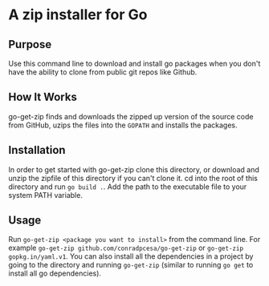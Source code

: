 # A zip installer for Go

## Purpose

Use this command line to download and install go packages when you don't have the ability to clone from public git repos like Github.

## How It Works

go-get-zip finds and downloads the zipped up version of the source code from GitHub, uzips the files into the `GOPATH` and installs the packages.

## Installation

In order to get started with go-get-zip clone this directory, or download and unzip the zipfile of this directory if you can't clone it. cd into the root of this directory and run `go build .`. Add the path to the executable file to your system PATH variable.

## Usage

Run `go-get-zip <package you want to install>` from the command line. For example `go-get-zip github.com/conradpcesa/go-get-zip` or `go-get-zip gopkg.in/yaml.v1`. You can also install all the dependencies in a project by going to the directory and running `go-get-zip` (similar to running `go get` to install all go dependencies).
